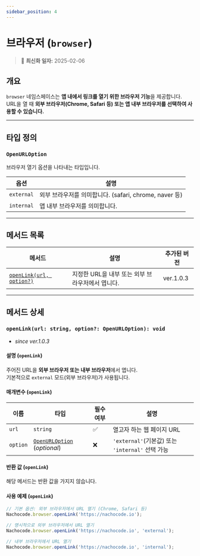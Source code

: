 ```yaml
---
sidebar_position: 4
---
```


# 브라우저 (`browser`)

> 🔔 **최신화 일자:** 2025-02-06

## **개요**

`browser` 네임스페이스는 **앱 내에서 링크를 열기 위한 브라우저 기능**을 제공합니다.  
URL을 열 때 **외부 브라우저(Chrome, Safari 등) 또는 앱 내부 브라우저를 선택하여 사용할 수 있습니다.**

---

## **타입 정의**

### **`OpenURLOption`**

브라우저 열기 옵션을 나타내는 타입입니다.

| 옵션       | 설명                                                   |
| ---------- | ------------------------------------------------------ |
| `external` | 외부 브라우저를 의미합니다. (safari, chrome, naver 등) |
| `internal` | 앱 내부 브라우저를 의미합니다.                         |

---

## **메서드 목록**

| 메서드                                                                    | 설명                                             | 추가된 버전 |
| ------------------------------------------------------------------------- | ------------------------------------------------ | ----------- |
| [`openLink(url, option?)`](#openlinkurl-string-option-openurloption-void) | 지정한 URL을 내부 또는 외부 브라우저에서 엽니다. | ver.1.0.3   |

---

## **메서드 상세**

### **`openLink(url: string, option?: OpenURLOption): void`**

- _since ver.1.0.3_

#### 설명 (`openLink`)

주어진 URL을 **외부 브라우저 또는 내부 브라우저**에서 엽니다.  
기본적으로 `external` 모드(외부 브라우저)가 사용됩니다.

#### 매개변수 (`openLink`)

| 이름     | 타입                                           | 필수 여부 | 설명                                             |
| -------- | ---------------------------------------------- | --------- | ------------------------------------------------ |
| `url`    | `string`                                       | ✅        | 열고자 하는 웹 페이지 URL                        |
| `option` | [`OpenURLOption`](#openurloption) (_optional_) | ❌        | `'external'`(기본값) 또는 `'internal'` 선택 가능 |

#### 반환 값 (`openLink`)

해당 메서드는 반환 값을 가지지 않습니다.

#### 사용 예제 (`openLink`)

```javascript
// 기본 옵션: 외부 브라우저에서 URL 열기 (Chrome, Safari 등)
Nachocode.browser.openLink('https://nachocode.io');
```

```javascript
// 명시적으로 외부 브라우저에서 URL 열기
Nachocode.browser.openLink('https://nachocode.io', 'external');
```

```javascript
// 내부 브라우저에서 URL 열기
Nachocode.browser.openLink('https://nachocode.io', 'internal');
```
